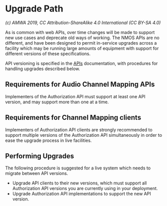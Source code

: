 # Upgrade Path

_(c) AMWA 2019, CC Attribution-ShareAlike 4.0 International (CC BY-SA 4.0)_

As is common with web APIs, over time changes will be made to support new use cases and deprecate old ways of working. The NMOS APIs are no different, and have been designed to permit in-service upgrades across a facility which may be running large amounts of equipment with support for different versions of these specifications.

API versioning is specified in the [APIs](2.0.%20APIs.md) documentation, with procedures for handling upgrades described below.

## Requirements for Audio Channel Mapping APIs

Implementers of the Authorization API must support at least one API version, and may support more than one at a time.

## Requirements for Channel Mapping clients

Implementers of Authorization API clients are strongly recommended to support multiple versions of the Authorization API simultaneously in order to ease the upgrade process in live facilities.

## Performing Upgrades

The following procedure is suggested for a live system which needs to migrate between API versions.

* Upgrade API clients to their new versions, which must support all Authorization API versions you are currently using in your deployment.
* Upgrade Authorization API implementations to support the new API version.